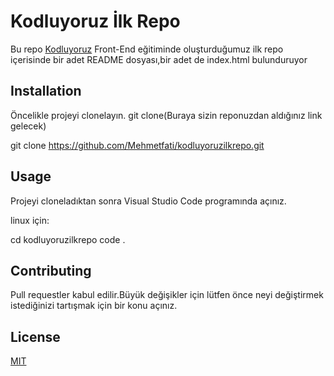 # Kodluyoruz İlk Repo

Bu repo [Kodluyoruz](https://www.kodluyoruz.org/) Front-End eğitiminde oluşturduğumuz ilk repo içerisinde bir adet README dosyası,bir adet de index.html bulunduruyor


## Installation

Öncelikle projeyi clonelayın. git clone(Buraya sizin reponuzdan aldığınız link gelecek)

git clone https://github.com/Mehmetfati/kodluyoruzilkrepo.git


## Usage 

Projeyi cloneladıktan sonra Visual Studio Code programında açınız.

linux için:

cd kodluyoruzilkrepo
code . 


## Contributing

Pull requestler kabul edilir.Büyük değişikler için lütfen önce neyi değiştirmek istediğinizi tartışmak için bir konu açınız.


## License 


[MIT](https://opensource.org/licenses/MIT)